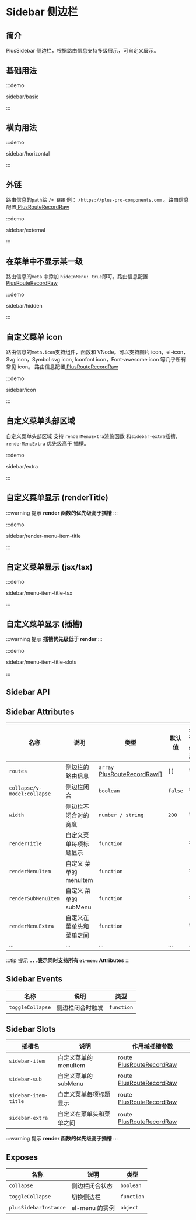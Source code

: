 # Sidebar 侧边栏

## 简介

PlusSidebar 侧边栏，根据路由信息支持多级展示，可自定义展示。

## 基础用法

:::demo

sidebar/basic

:::

## 横向用法

:::demo

sidebar/horizontal

:::

## 外链

路由信息的`path`给 `/+ 链接` 例： `/https://plus-pro-components.com` 。路由信息配置[ PlusRouteRecordRaw](/components/type.html#plusrouterecordraw)

:::demo

sidebar/external

:::

## 在菜单中不显示某一级

路由信息的`meta` 中添加 `hideInMenu: true`即可。路由信息配置[ PlusRouteRecordRaw](/components/type.html#plusrouterecordraw)

:::demo

sidebar/hidden

:::

## 自定义菜单 icon

路由信息的`meta.icon`支持组件，函数和 VNode。可以支持图片 icon，el-icon，Svg icon，Symbol svg icon, Iconfont icon，Font-awesome icon 等几乎所有常见 icon。 路由信息配置[ PlusRouteRecordRaw](/components/type.html#plusrouterecordraw)

:::demo

sidebar/icon

:::

## 自定义菜单头部区域

自定义菜单头部区域 支持 `renderMenuExtra`渲染函数 和`sidebar-extra`插槽， `renderMenuExtra` 优先级高于 插槽。

:::demo

sidebar/extra

:::

## 自定义菜单显示 (renderTitle)

:::warning 提示
**render 函数的优先级高于插槽**
:::

:::demo

sidebar/render-menu-item-title

:::

## 自定义菜单显示 (jsx/tsx)

:::demo

sidebar/menu-item-title-tsx

:::

## 自定义菜单显示 (插槽)

:::warning 提示
**插槽优先级低于 render**
:::

:::demo

sidebar/menu-item-title-slots

:::

## Sidebar API

## Sidebar Attributes

| 名称                        | 说明                     | 类型                                                                                    | 默认值  | 是否必须 |
| --------------------------- | ------------------------ | --------------------------------------------------------------------------------------- | ------- | -------- |
| `routes`                    | 侧边栏的路由信息         | `array` [PlusRouteRecordRaw[]](/components/type.html#plusrouterecordraw)                | `[]`    | 否       |
| `collapse/v-model:collapse` | 侧边栏闭合               | `boolean`                                                                               | `false` | 否       |
| `width`                     | 侧边栏不闭合时的宽度     | `number / string`                                                                       | `200`   | 否       |
| `renderTitle`               | 自定义菜单每项标题显示   | `function` <docs-tip content='(route:PlusRouteRecordRaw) => VNode / string'></docs-tip> |         | 否       |
| `renderMenuItem`            | 自定义 菜单的 menuItem   | `function` <docs-tip content='(route:PlusRouteRecordRaw) => VNode / string'></docs-tip> |         | 否       |
| `renderSubMenuItem`         | 自定义 菜单的 subMenu    | `function` <docs-tip content='(route:PlusRouteRecordRaw) => VNode / string'></docs-tip> |         | 否       |
| `renderMenuExtra`           | 自定义在菜单头和菜单之间 | `function` <docs-tip content='(route:PlusRouteRecordRaw) => VNode / string'></docs-tip> |         | 否       |
| ...                         | ...                      | ...                                                                                     | ...     | ...      |

:::tip 提示
**`...`表示同时支持所有 `el-menu` Attributes**
:::

## Sidebar Events

| 名称             | 说明             | 类型                                                                  |
| ---------------- | ---------------- | --------------------------------------------------------------------- |
| `toggleCollapse` | 侧边栏闭合时触发 | `function` <docs-tip content='(collapse:boolean) => void'></docs-tip> |

## Sidebar Slots

| 插槽名               | 说明                     | 作用域插槽参数                                                       |
| -------------------- | ------------------------ | -------------------------------------------------------------------- |
| `sidebar-item`       | 自定义菜单的 menuItem    | route [PlusRouteRecordRaw](/components/type.html#plusrouterecordraw) |
| `sidebar-sub`        | 自定义菜单的 subMenu     | route [PlusRouteRecordRaw](/components/type.html#plusrouterecordraw) |
| `sidebar-item-title` | 自定义菜单每项标题显示   | route [PlusRouteRecordRaw](/components/type.html#plusrouterecordraw) |
| `sidebar-extra`      | 自定义在菜单头和菜单之间 | route [PlusRouteRecordRaw](/components/type.html#plusrouterecordraw) |

:::warning 提示
**render 函数的优先级高于插槽**
:::

## Exposes

| 名称                  | 说明           | 类型                                               |
| --------------------- | -------------- | -------------------------------------------------- |
| `collapse`            | 侧边栏闭合状态 | `boolean`                                          |
| `toggleCollapse`      | 切换侧边栏     | `function`<docs-tip content='()=>void'></docs-tip> |
| `plusSidebarInstance` | el-menu 的实例 | `object`                                           |
